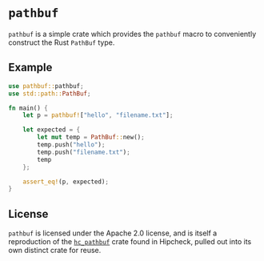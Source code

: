 # `pathbuf`

`pathbuf` is a simple crate which provides the `pathbuf` macro to
conveniently construct the Rust `PathBuf` type.

## Example

```rust
use pathbuf::pathbuf;
use std::path::PathBuf;

fn main() {
	let p = pathbuf!["hello", "filename.txt"];

	let expected = {
		let mut temp = PathBuf::new();
		temp.push("hello");
		temp.push("filename.txt");
		temp
	};

	assert_eq!(p, expected);
}
```

## License

`pathbuf` is licensed under the Apache 2.0 license, and is itself a
reproduction of the [`hc_pathbuf`][hc] crate found in Hipcheck, pulled out
into its own distinct crate for reuse.

[hc]: https://github.com/mitre/hipcheck/tree/main/libs/hc_pathbuf

